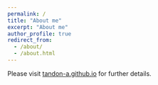 ```yaml
---
permalink: /
title: "About me"
excerpt: "About me"
author_profile: true
redirect_from: 
  - /about/
  - /about.html
---
```


Please visit [tandon-a.github.io](tandon-a.github.io) for further details. 

